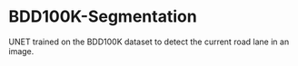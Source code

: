# BDD100K-Segmentation
UNET trained on the BDD100K dataset to detect the current road lane in an image.
